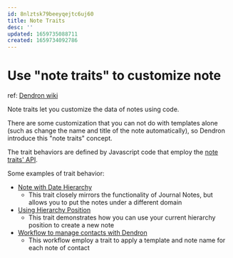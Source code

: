 ```yaml
---
id: 8nlztsk79beeyqejtc6uj60
title: Note Traits
desc: ''
updated: 1659735088711
created: 1659734092786
---
```

# Use "note traits" to customize note

ref: [Dendron wiki](https://wiki.dendron.so/notes/bdZhT3nF8Yz3WDzKp7hqh/)

Note traits let you customize the data of notes using code.

There are some customization that you can not do with templates alone (such as change the name and title of the note automatically), so Dendron introduce this "note traits" concept.

The trait behaviors are defined by Javascript code that employ the [note traits' API](https://wiki.dendron.so/notes/oOIEFJc6DTgS71mmh89WQ/).

Some examples of trait behavior:
- [Note with Date Hierarchy](https://wiki.dendron.so/notes/kwgbkl58xka0zsib8uhhkfw/)
    - This trait closely mirrors the functionality of Journal Notes, but allows you to put the notes under a different domain
- [Using Hierarchy Position](https://wiki.dendron.so/notes/dws0n0eez2i3ln5as6eur0i/)
    - This trait demonstrates how you can use your current hierarchy position to create a new note
- [Workflow to manage contacts with Dendron](https://github.com/dendronhq/arboretum/blob/main/notes/workflow.managing-contacts.md)
    - This workflow employ a trait to apply a template and note name for each note of contact